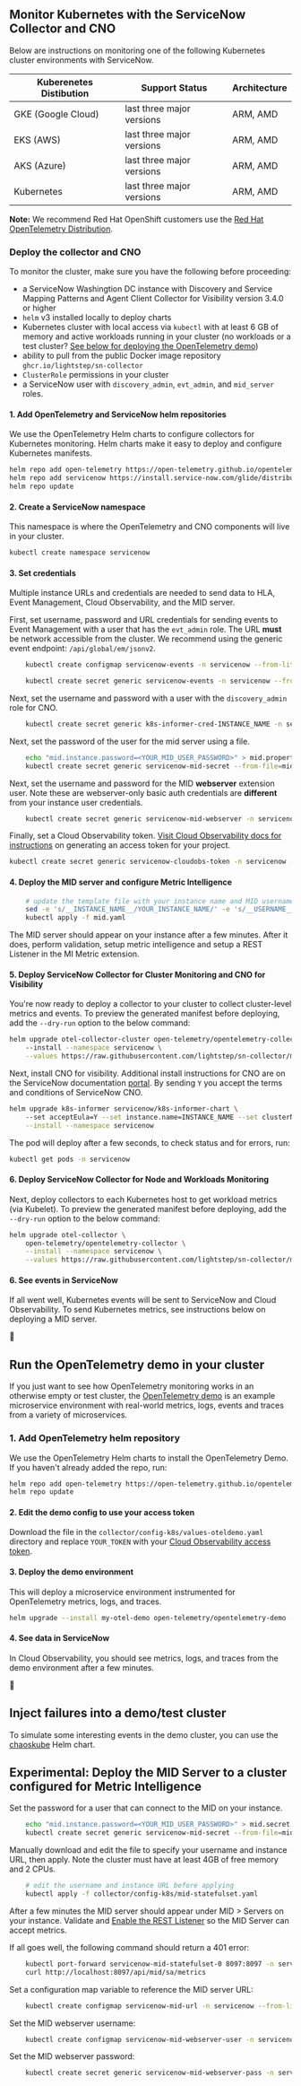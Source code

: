 ## Monitor Kubernetes with the ServiceNow Collector and CNO

Below are instructions on monitoring one of the following Kubernetes cluster environments with ServiceNow.

| Kuberenetes Distibution                        | Support Status            | Architecture |
| ---------------------------------------------- | ------------------------- | ------------ |
| GKE (Google Cloud)                             | last three major versions | ARM, AMD     |
| EKS (AWS)                                      | last three major versions | ARM, AMD     |
| AKS (Azure)                                    | last three major versions | ARM, AMD     |
| Kubernetes                                     | last three major versions | ARM, AMD     |

**Note:** We recommend Red Hat OpenShift customers use the [Red Hat OpenTelemetry Distribution](https://docs.openshift.com/container-platform/4.15/otel/otel-installing.html).


### Deploy the collector and CNO

To monitor the cluster, make sure you have the following before proceeding:

* a ServiceNow Washingtion DC instance with Discovery and Service Mapping Patterns and Agent Client Collector for Visibility version 3.4.0 or higher
* `helm` v3 installed locally to deploy charts
* Kubernetes cluster with local access via `kubectl` with at least 6 GB of memory and active workloads running in your cluster (no workloads or a test cluster? [See below for deploying the OpenTelemetry demo](#optional-run-the-opentelemetry-demo))
* ability to pull from the public Docker image repository `ghcr.io/lightstep/sn-collector`
* `ClusterRole` permissions in your cluster
* a ServiceNow user with `discovery_admin`, `evt_admin`, and `mid_server` roles.

#### 1. Add OpenTelemetry and ServiceNow helm repositories

We use the OpenTelemetry Helm charts to configure collectors for Kubernetes monitoring. Helm charts make it easy to deploy and configure Kubernetes manifests.

```sh
helm repo add open-telemetry https://open-telemetry.github.io/opentelemetry-helm-charts
helm repo add servicenow https://install.service-now.com/glide/distribution/builds/package/informer/informer-helm/repo
helm repo update
```

#### 2. Create a ServiceNow namespace

This namespace is where the OpenTelemetry and CNO components will live in your cluster.

```sh
kubectl create namespace servicenow
```

#### 3. Set credentials

Multiple instance URLs and credentials are needed to send data to HLA, Event Management, Cloud Observability, and the MID server.

First, set username, password and URL credentials for sending events to Event Management with a user that has the `evt_admin` role. The URL __must__ be network accessible from the cluster. We recommend using the generic event endpoint: `/api/global/em/jsonv2`.

```sh
    kubectl create configmap servicenow-events -n servicenow --from-literal=url=https://INSTANCE_NAME.service-now.com/api/global/em/jsonv2

    kubectl create secret generic servicenow-events -n servicenow --from-literal=.user=USERNAME --from-literal=.password=PASSWORD 
```

Next, set the username and password with a user with the `discovery_admin` role for CNO.

```sh
    kubectl create secret generic k8s-informer-cred-INSTANCE_NAME -n servicenow --from-literal=.user=USERNAME --from-literal=.password=PASSWORD
```

Next, set the password of the user for the mid server using a file.

```sh
    echo "mid.instance.password=<YOUR_MID_USER_PASSWORD>" > mid.properties
    kubectl create secret generic servicenow-mid-secret --from-file=mid.properties -n servicenow
```

Next, set the username and password for the MID **webserver** extension user. Note these are webserver-only basic auth credentials are **different** from your instance user credentials.

```sh
    kubectl create secret generic servicenow-mid-webserver -n servicenow --from-literal=.user=USERNAME --from-literal=.password=PASSWORD 
```

Finally, set a Cloud Observability token. [Visit Cloud Observability docs for instructions](https://docs.lightstep.com/docs/create-and-manage-access-tokens) on generating an access token for your project.

```sh
kubectl create secret generic servicenow-cloudobs-token -n servicenow --from-literal=token=YOUR_CLOUDOBS_TOKEN
```

#### 4. Deploy the MID server and configure Metric Intelligence

```sh
    # update the template file with your instance name and MID username and create a new manifest file.
    sed -e 's/__INSTANCE_NAME__/YOUR_INSTANCE_NAME/' -e 's/__USERNAME__/YOUR_USERNAME/' mid-statefulset.yaml > mid.yaml
    kubectl apply -f mid.yaml
```

The MID server should appear on your instance after a few minutes. After it does, perform validation, setup metric intelligence and setup a REST Listener in the MI Metric extension.

#### 5. Deploy ServiceNow Collector for Cluster Monitoring and CNO for Visibility

You're now ready to deploy a collector to your cluster to collect cluster-level metrics and events. To preview the generated manifest before deploying, add the `--dry-run` option to the below command:

```sh
helm upgrade otel-collector-cluster open-telemetry/opentelemetry-collector \ 
    --install --namespace servicenow \
    --values https://raw.githubusercontent.com/lightstep/sn-collector/main/collector/config-k8s/values-cluster.yaml
```

Next, install CNO for visibility. Additional install instructions for CNO are on the ServiceNow documentation [portal](https://docs.servicenow.com/bundle/washingtondc-it-operations-management/page/product/cloud-native-operations-visibility/task/cnov-deploy-install.html). By sending `Y` you accept the terms and conditions of ServiceNow CNO.

```sh
helm upgrade k8s-informer servicenow/k8s-informer-chart \ 
    --set acceptEula=Y --set instance.name=INSTANCE_NAME --set clusterName="CLUSTER_NAME" \
    --install --namespace servicenow
```

The pod will deploy after a few seconds, to check status and for errors, run:

```sh
kubectl get pods -n servicenow
```

#### 6. Deploy ServiceNow Collector for Node and Workloads Monitoring

Next, deploy collectors to each Kubernetes host to get workload metrics (via Kubelet). To preview the generated manifest before deploying, add the `--dry-run` option to the below command:

```sh
helm upgrade otel-collector \
    open-telemetry/opentelemetry-collector \
    --install --namespace servicenow \
    --values https://raw.githubusercontent.com/lightstep/sn-collector/main/collector/config-k8s/values-node.yaml
```

#### 6. See events in ServiceNow

If all went well, Kubernetes events will be sent to ServiceNow and Cloud Observability. To send Kubernetes metrics, see instructions below on deploying a MID server.

🎉

## Run the OpenTelemetry demo in your cluster

If you just want to see how OpenTelemetry monitoring works in an otherwise empty or test cluster, the [OpenTelemetry demo](https://github.com/open-telemetry/opentelemetry-demo) is an example microservice environment with real-world metrics, logs, events and traces from a variety of microservices.

### 1. Add OpenTelemetry helm repository

We use the OpenTelemetry Helm charts to install the OpenTelemetry Demo. If you haven't already added the repo, run:

```sh
helm repo add open-telemetry https://open-telemetry.github.io/opentelemetry-helm-charts
helm repo update
```

#### 2. Edit the demo config to use your access token

Download the file in the `collector/config-k8s/values-oteldemo.yaml` directory and replace `YOUR_TOKEN` with your [Cloud Observability access token](https://docs.lightstep.com/docs/create-and-manage-access-tokens).

#### 3. Deploy the demo environment

This will deploy a microservice environment instrumented for OpenTelemetry metrics, logs, and traces.

```sh
helm upgrade --install my-otel-demo open-telemetry/opentelemetry-demo -f collector/config-k8s/values-oteldemo.yaml
```

#### 4. See data in ServiceNow

In Cloud Observability, you should see metrics, logs, and traces from the demo environment after a few minutes.

🎉

## Inject failures into a demo/test cluster 

To simulate some interesting events in the demo cluster, you can use the [chaoskube](https://github.com/linki/chaoskube?tab=readme-ov-file#helm) Helm chart.

## Experimental: Deploy the MID Server to a cluster configured for Metric Intelligence

Set the password for a user that can connect to the MID on your instance.
```sh
    echo "mid.instance.password=<YOUR_MID_USER_PASSWORD>" > mid.secret
    kubectl create secret generic servicenow-mid-secret --from-file=mid.secret -n servicenow
```

Manually download and edit the file to specify your username and instance URL, then apply. Note the cluster must have at least 4GB of free memory and 2 CPUs.

```sh
    # edit the username and instance URL before applying
    kubectl apply -f collector/config-k8s/mid-statefulset.yaml
```

After a few minutes the MID server should appear under MID > Servers on your instance. Validate and [Enable the REST Listener](https://docs.servicenow.com/bundle/washingtondc-it-operations-management/page/product/event-management/task/auto-setup.html) so the MID Server can accept metrics.

If all goes well, the following command should return a 401 error:

```sh
    kubectl port-forward servicenow-mid-statefulset-0 8097:8097 -n servicenow
    curl http://localhost:8097/api/mid/sa/metrics
```

Set a configuration map variable to reference the MID server URL:

```sh
    kubectl create configmap servicenow-mid-url -n servicenow --from-literal=url=http://servicenow-mid:8097/api/mid/sa/metrics
```

Set the MID webserver username:

```sh
    kubectl create configmap servicenow-mid-webserver-user -n servicenow --from-literal=username=WEBSERVER_USERNAME
```

Set the MID webserver password:

```sh
    kubectl create secret generic servicenow-mid-webserver-pass -n servicenow --from-literal="password=YOUR_PASSWORD"
```
